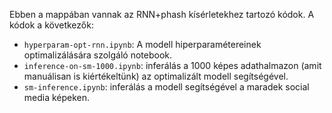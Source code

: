 Ebben a mappában vannak az RNN+phash kísérletekhez tartozó kódok. A kódok a következők:
- `hyperparam-opt-rnn.ipynb`: A modell hiperparamétereinek optimalizálására szolgáló notebook.
- `inference-on-sm-1000.ipynb`: inferálás a 1000 képes adathalmazon (amit manuálisan is kiértékeltünk) az optimalizált modell segítségével.
- `sm-inference.ipynb`: inferálás a modell segítségével a maradek social media képeken.
